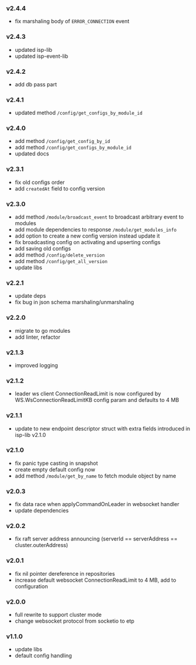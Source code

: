 ### v2.4.4
* fix marshaling body of `ERROR_CONNECTION` event
### v2.4.3
* updated isp-lib
* updated isp-event-lib
### v2.4.2
* add db pass part
### v2.4.1
* updated method `/config/get_configs_by_module_id`
### v2.4.0
* add method `/config/get_config_by_id`
* add method `/config/get_configs_by_module_id`
* updated docs
### v2.3.1
* fix old configs order
* add `createdAt` field to config version
### v2.3.0
* add method `/module/broadcast_event` to broadcast arbitrary event to modules
* add module dependencies to response `/module/get_modules_info`
* add option to create a new config version instead update it
* fix broadcasting config on activating and upserting configs
* add saving old configs
* add method `/config/delete_version`
* add method `/config/get_all_version`
* update libs

### v2.2.1
* update deps
* fix bug in json schema marshaling/unmarshaling

### v2.2.0
* migrate to go modules
* add linter, refactor

### v2.1.3
* improved logging

### v2.1.2
* leader ws client ConnectionReadLimit is now configured by WS.WsConnectionReadLimitKB config param and defaults to 4 MB

### v2.1.1
* update to new endpoint descriptor struct with extra fields introduced in isp-lib v2.1.0

### v2.1.0
* fix panic type casting in snapshot
* create empty default config now
* add method `/module/get_by_name` to fetch module object by name

### v2.0.3
* fix data race when applyCommandOnLeader in websocket handler
* update dependencies

### v2.0.2
* fix raft server address announcing (serverId == serverAddress == cluster.outerAddress)

### v2.0.1
* fix nil pointer dereference in repositories
* increase default websocket ConnectionReadLimit to 4 MB, add to configuration

### v2.0.0
* full rewrite to support cluster mode
* change websocket protocol from socketio to etp

### v1.1.0
* update libs
* default config handling
